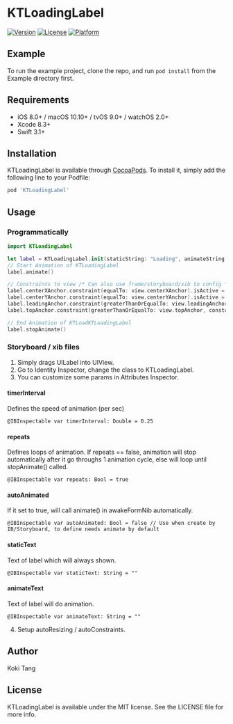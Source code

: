 # KTLoadingLabel
[![Version](https://img.shields.io/cocoapods/v/KTLoadingLabel.svg?style=flat)](http://cocoapods.org/pods/KTLoadingLabel)
[![License](https://img.shields.io/cocoapods/l/KTLoadingLabel.svg?style=flat)](http://cocoapods.org/pods/KTLoadingLabel)
[![Platform](https://img.shields.io/cocoapods/p/KTLoadingLabel.svg?style=flat)](http://cocoapods.org/pods/KTLoadingLabel)

## Example

To run the example project, clone the repo, and run `pod install` from the Example directory first.

## Requirements

- iOS 8.0+ / macOS 10.10+ / tvOS 9.0+ / watchOS 2.0+
- Xcode 8.3+
- Swift 3.1+

## Installation

KTLoadingLabel is available through [CocoaPods](http://cocoapods.org). To install
it, simply add the following line to your Podfile:

```ruby
pod 'KTLoadingLabel'
```

## Usage

### Programmatically
```Swift
import KTLoadingLabel

let label = KTLoadingLabel.init(staticString: "Loading", animateString: "...")
// Start Animation of KTLoadingLabel
label.animate()

// Constraints to view /* Can also use frame/storyboard/xib to config */
label.centerXAnchor.constraint(equalTo: view.centerXAnchor).isActive = true
label.centerYAnchor.constraint(equalTo: view.centerYAnchor).isActive = true
label.leadingAnchor.constraint(greaterThanOrEqualTo: view.leadingAnchor, constant: 16).isActive = true
label.topAnchor.constraint(greaterThanOrEqualTo: view.topAnchor, constant: 8).isActive = true

// End Animation of KTLoadKTLoadingLabel
label.stopAnimate()
```
### Storyboard / xib files

1. Simply drags UILabel into UIView.
2. Go to Identity Inspector, change the class to KTLoadingLabel.
3. You can customize some params in Attributes Inspector.
#### timerInterval
Defines the speed of animation (per sec)
```
@IBInspectable var timerInterval: Double = 0.25
```
#### repeats
Defines loops of animation. If repeats == false, animation will stop automatically after it go throughs 1 animation cycle, else will loop until stopAnimate() called.
```
@IBInspectable var repeats: Bool = true
```
#### autoAnimated
If it set to true, will call animate() in awakeFormNib automatically.
```
@IBInspectable var autoAnimated: Bool = false // Use when create by IB/Storyboard, to define needs animate by default
```
#### staticText
Text of label which will always shown.
```
@IBInspectable var staticText: String = ""
```
#### animateText
Text of label will do animation.
```
@IBInspectable var animateText: String = ""

```
4. Setup autoResizing / autoConstraints.



## Author

Koki Tang

## License

KTLoadingLabel is available under the MIT license. See the LICENSE file for more info.
